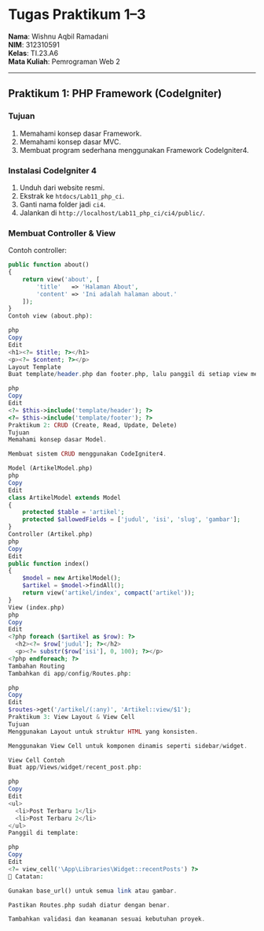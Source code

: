 # Tugas Praktikum 1–3

**Nama**: Wishnu Aqbil Ramadani  
**NIM**: 312310591  
**Kelas**: TI.23.A6  
**Mata Kuliah**: Pemrograman Web 2

---

## Praktikum 1: PHP Framework (CodeIgniter)

### Tujuan
1. Memahami konsep dasar Framework.
2. Memahami konsep dasar MVC.
3. Membuat program sederhana menggunakan Framework CodeIgniter4.

### Instalasi CodeIgniter 4
1. Unduh dari website resmi.
2. Ekstrak ke `htdocs/Lab11_php_ci`.
3. Ganti nama folder jadi `ci4`.
4. Jalankan di `http://localhost/Lab11_php_ci/ci4/public/`.

### Membuat Controller & View
Contoh controller:
```php
public function about()
{
    return view('about', [
        'title'   => 'Halaman About',
        'content' => 'Ini adalah halaman about.'
    ]);
}
Contoh view (about.php):

php
Copy
Edit
<h1><?= $title; ?></h1>
<p><?= $content; ?></p>
Layout Template
Buat template/header.php dan footer.php, lalu panggil di setiap view menggunakan:

php
Copy
Edit
<?= $this->include('template/header'); ?>
<?= $this->include('template/footer'); ?>
Praktikum 2: CRUD (Create, Read, Update, Delete)
Tujuan
Memahami konsep dasar Model.

Membuat sistem CRUD menggunakan CodeIgniter4.

Model (ArtikelModel.php)
php
Copy
Edit
class ArtikelModel extends Model
{
    protected $table = 'artikel';
    protected $allowedFields = ['judul', 'isi', 'slug', 'gambar'];
}
Controller (Artikel.php)
php
Copy
Edit
public function index()
{
    $model = new ArtikelModel();
    $artikel = $model->findAll();
    return view('artikel/index', compact('artikel'));
}
View (index.php)
php
Copy
Edit
<?php foreach ($artikel as $row): ?>
  <h2><?= $row['judul']; ?></h2>
  <p><?= substr($row['isi'], 0, 100); ?></p>
<?php endforeach; ?>
Tambahan Routing
Tambahkan di app/config/Routes.php:

php
Copy
Edit
$routes->get('/artikel/(:any)', 'Artikel::view/$1');
Praktikum 3: View Layout & View Cell
Tujuan
Menggunakan Layout untuk struktur HTML yang konsisten.

Menggunakan View Cell untuk komponen dinamis seperti sidebar/widget.

View Cell Contoh
Buat app/Views/widget/recent_post.php:

php
Copy
Edit
<ul>
  <li>Post Terbaru 1</li>
  <li>Post Terbaru 2</li>
</ul>
Panggil di template:

php
Copy
Edit
<?= view_cell('\App\Libraries\Widget::recentPosts') ?>
📝 Catatan:

Gunakan base_url() untuk semua link atau gambar.

Pastikan Routes.php sudah diatur dengan benar.

Tambahkan validasi dan keamanan sesuai kebutuhan proyek.
